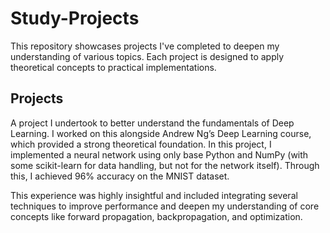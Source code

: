 # Study-Projects

This repository showcases projects I've completed to deepen my understanding of various topics. Each project is designed to apply theoretical concepts to practical implementations.

## Projects

A project I undertook to better understand the fundamentals of Deep Learning. I worked on this alongside Andrew Ng’s Deep Learning course, which provided a strong theoretical foundation. In this project, I implemented a neural network using only base Python and NumPy (with some scikit-learn for data handling, but not for the network itself). Through this, I achieved 96% accuracy on the MNIST dataset.

This experience was highly insightful and included integrating several techniques to improve performance and deepen my understanding of core concepts like forward propagation, backpropagation, and optimization.






